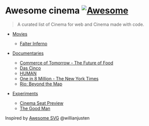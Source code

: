 # Awesome cinema [![Awesome](https://cdn.rawgit.com/sindresorhus/awesome/d7305f38d29fed78fa85652e3a63e154dd8e8829/media/badge.svg)](https://github.com/sindresorhus/awesome)

> A curated list of Cinema for web and Cinema made with code.

- [Movies](#Movies)
  - [Falter Inferno](http://falter.madebywild.com/#en)

- [Documentaries](#Documentaries)
  - [Commerce of Tomorrow -  The Future of Food](http://commerceoftomorrow.com/food)
  - [Das Cinco](http://dascinco.gustavoteodoro.com/)
  - [HUMAN](https://humanthemovie.withgoogle.com/)
  - [One in 8 Million - The New York Times](http://www.nytimes.com/packages/html/nyregion/1-in-8-million/)
  - [Rio: Beyond the Map](https://beyondthemap.withgoogle.com/)

- [Experiments](#Experiments)
  - [Cinema Seat Preview](http://tympanus.net/Development/SeatPreview/)
  - [The Good Man](http://thegoodman.cc/)

Inspired by [Awesome SVG](https://github.com/willianjusten/awesome-svg) @willianjusten
